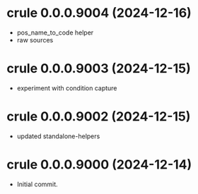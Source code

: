 <!-- NEWS.md is maintained by https://cynkra.github.io/fledge, do not edit -->

# crule 0.0.0.9004 (2024-12-16)

* pos_name_to_code helper
* raw sources


# crule 0.0.0.9003 (2024-12-15)

* experiment with condition capture


# crule 0.0.0.9002 (2024-12-15)

* updated standalone-helpers


# crule 0.0.0.9000 (2024-12-14)

* Initial commit.
